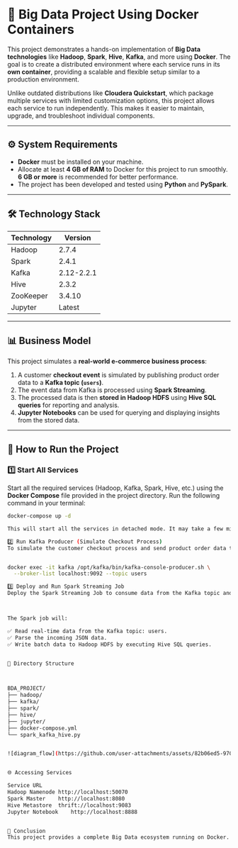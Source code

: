 # 🚀 Big Data Project Using Docker Containers

This project demonstrates a hands-on implementation of **Big Data technologies** like **Hadoop**, **Spark**, **Hive**, **Kafka**, and more using **Docker**. The goal is to create a distributed environment where each service runs in its **own container**, providing a scalable and flexible setup similar to a production environment.

Unlike outdated distributions like **Cloudera Quickstart**, which package multiple services with limited customization options, this project allows each service to run independently. This makes it easier to maintain, upgrade, and troubleshoot individual components.

---

## ⚙️ **System Requirements**

- **Docker** must be installed on your machine.
- Allocate at least **4 GB of RAM** to Docker for this project to run smoothly. **6 GB or more** is recommended for better performance.
- The project has been developed and tested using **Python** and **PySpark**.

---

## 🛠 **Technology Stack**

| Technology    | Version       |
|---------------|---------------|
| Hadoop        | 2.7.4         |
| Spark         | 2.4.1         |
| Kafka         | 2.12-2.2.1    |
| Hive          | 2.3.2         |
| ZooKeeper     | 3.4.10        |
| Jupyter       | Latest        |

---

## 📊 **Business Model**

This project simulates a **real-world e-commerce business process**:

1. A customer **checkout event** is simulated by publishing product order data to a **Kafka topic (`users`)**.
2. The event data from Kafka is processed using **Spark Streaming**.
3. The processed data is then **stored in Hadoop HDFS** using **Hive SQL queries** for reporting and analysis.
4. **Jupyter Notebooks** can be used for querying and displaying insights from the stored data.

---

## 🏃 **How to Run the Project**

### 1️⃣ **Start All Services**
Start all the required services (Hadoop, Kafka, Spark, Hive, etc.) using the **Docker Compose** file provided in the project directory. Run the following command in your terminal:

```bash
docker-compose up -d

This will start all the services in detached mode. It may take a few minutes for all the services to start up.

2️⃣ Run Kafka Producer (Simulate Checkout Process)
To simulate the customer checkout process and send product order data to a Kafka topic named users, run the following command:


docker exec -it kafka /opt/kafka/bin/kafka-console-producer.sh \
  --broker-list localhost:9092 --topic users

3️⃣ Deploy and Run Spark Streaming Job
Deploy the Spark Streaming Job to consume data from the Kafka topic and save it to Hadoop HDFS using Hive SQL.



The Spark job will:

✅ Read real-time data from the Kafka topic: users.
✅ Parse the incoming JSON data.
✅ Write batch data to Hadoop HDFS by executing Hive SQL queries.


📁 Directory Structure



BDA_PROJECT/
├── hadoop/
├── kafka/
├── spark/
├── hive/
├── jupyter/
├── docker-compose.yml
└── spark_kafka_hive.py


![diagram_flow](https://github.com/user-attachments/assets/82b06ed5-9703-4bae-b02d-38c35f93af30)


🌐 Accessing Services

Service	URL
Hadoop Namenode	http://localhost:50070
Spark Master	http://localhost:8080
Hive Metastore	thrift://localhost:9083
Jupyter Notebook	http://localhost:8888


🎯 Conclusion
This project provides a complete Big Data ecosystem running on Docker. It replicates a production-like environment, where each service can be maintained and upgraded independently. 
